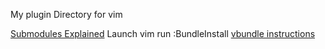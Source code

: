 My plugin Directory for vim

[Submodules Explained](http://usevim.com/2012/03/01/using-pathogen-with-git-submodules/ "Using Submodules")
Launch vim run :BundleInstall
[vbundle instructions](https://github.com/gmarik/vundle)
